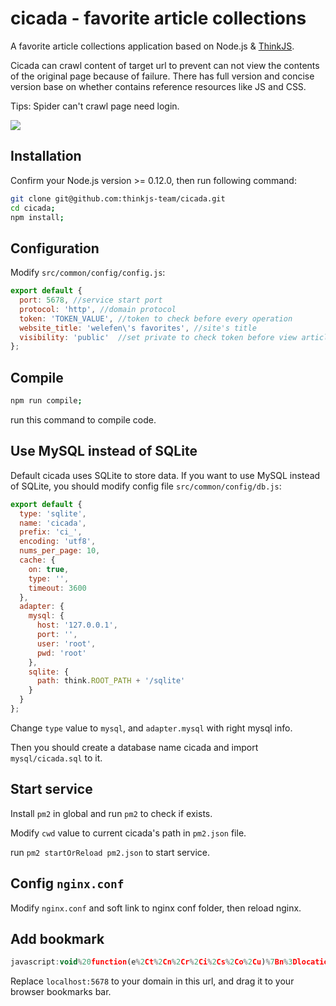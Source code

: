 # cicada - favorite article collections

A favorite article collections application based on Node.js & [ThinkJS](https://github.com/75team/thinkjs).

Cicada can crawl content of target url to prevent can not view the contents of the original page because of failure. There has full version and concise version base on whether contains reference resources like JS and CSS.

Tips: Spider can't crawl page need login.

![](http://p1.qhimg.com/d/inn/3984d861/11.jpg)

## Installation

Confirm your Node.js version >= 0.12.0, then run following command:

```sh
git clone git@github.com:thinkjs-team/cicada.git
cd cicada;
npm install;
```

## Configuration

Modify `src/common/config/config.js`:

```js
export default {
  port: 5678, //service start port
  protocol: 'http', //domain protocol
  token: 'TOKEN_VALUE', //token to check before every operation
  website_title: 'welefen\'s favorites', //site's title
  visibility: 'public'  //set private to check token before view articles
};
```

## Compile

```sh
npm run compile;
```

run this command to compile code.

## Use MySQL instead of SQLite

Default cicada uses SQLite to store data. If you want to use MySQL instead of SQLite, you should modify config file  `src/common/config/db.js`:

```js
export default {
  type: 'sqlite',
  name: 'cicada',
  prefix: 'ci_',
  encoding: 'utf8',
  nums_per_page: 10,
  cache: {
    on: true,
    type: '',
    timeout: 3600
  },
  adapter: {
    mysql: {
      host: '127.0.0.1',
      port: '',
      user: 'root',
      pwd: 'root'
    },
    sqlite: {
      path: think.ROOT_PATH + '/sqlite'
    }
  }
};
```
Change `type` value to `mysql`, and `adapter.mysql` with right mysql info.

Then you should create a database name cicada and import `mysql/cicada.sql` to it.

## Start service

Install `pm2` in global and run `pm2` to check if exists.

Modify `cwd` value to current cicada's path in `pm2.json` file.

run `pm2 startOrReload pm2.json` to start service.

## Config `nginx.conf`

Modify `nginx.conf` and soft link to nginx conf folder, then reload nginx.

## Add bookmark

```js
javascript:void%20function(e%2Ct%2Cn%2Cr%2Ci%2Cs%2Co%2Cu)%7Bn%3Dlocation.href%2Cr%3Dt.title%2Ci%3D%22%22%2B(e.getSelection%3Fe.getSelection()%3At.getSelection%3Ft.getSelection()%3At.selection.createRange().text)%3Bif(!i)%7Bo%3Dt.getElementsByTagName(%22meta%22)%3Bfor(var%20a%3D0%3Ba%3Co.length%3Ba%2B%2B)u%3Do%5Ba%5D%2Cu%26%26u.name.toLowerCase()%3D%3D%3D%22description%22%26%26(i%3Du.content)%7Ds%3DencodeURIComponent%3Bvar%20f%3D%22http%3A%2F%2Flocalhost:5678%2Farticle%2Fadd%3Ftitle%3D%22%2Bs(r)%2B%22%26url%3D%22%2Bs(n)%2B%22%26summary%3D%22%2Bs(i)%3Be.open(f%2C%22_blank%22%2C%22scrollbars%3Dno%2Cwidth%3D800%2Cheight%3D500%2Cleft%3D75%2Ctop%3D20%2Cstatus%3Dno%2Cresizable%3Dyes%22)%7D(window%2Cdocument)%3B
```
Replace `localhost:5678` to your domain in this url, and drag it to your browser bookmarks bar.
